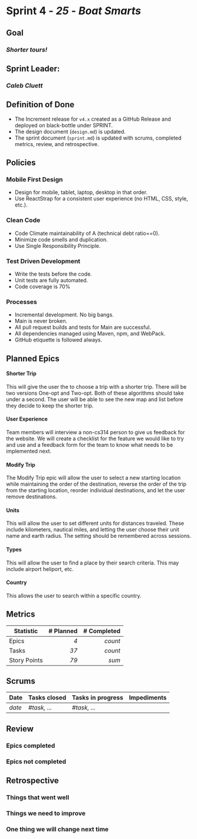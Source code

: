 # Sprint 4 - *25* - *Boat Smarts*


## Goal
### *Shorter tours!*

## Sprint Leader: 
### *Caleb Cluett*

## Definition of Done

* The Increment release for `v4.x` created as a GitHub Release and deployed on black-bottle under SPRINT.
* The design document (`design.md`) is updated.
* The sprint document (`sprint.md`) is updated with scrums, completed metrics, review, and retrospective.

## Policies

### Mobile First Design
* Design for mobile, tablet, laptop, desktop in that order.
* Use ReactStrap for a consistent user experience (no HTML, CSS, style, etc.).

### Clean Code
* Code Climate maintainability of A (technical debt ratio==0).
* Minimize code smells and duplication.
* Use Single Responsibility Principle.

### Test Driven Development
* Write the tests before the code.
* Unit tests are fully automated.
* Code coverage is 70%

### Processes
* Incremental development.  No big bangs.
* Main is never broken. 
* All pull request builds and tests for Main are successful.
* All dependencies managed using Maven, npm, and WebPack.
* GitHub etiquette is followed always.


## Planned Epics


#### Shorter Trip
This will give the user the to choose a trip with a shorter trip. There will be two versions One-opt and Two-opt. Both of these algorithms should take under a second.
The user will be able to see the new map and list before they decide to keep the shorter trip.

#### User Experience
Team members will interview a non-cs314 person to give us feedback for the website. We will create a checklist for the feature we would like to try and use and a feedback form for the team to know what needs to be implemented next.

#### Modify Trip
The Modify Trip epic will allow the user to select a new starting location while maintaining the order of the destination, reverse the order of the trip from the starting location, reorder individual destinations, and let the user remove destinations.

#### Units
This will allow the user to set different units for distances traveled. These include kilometers, nautical miles, and letting the user choose their unit name and earth radius. The setting should be remembered across sessions.

#### Types
This will allow the user to find a place by their search criteria. This may include airport heliport, etc.
		
#### Country
This allows the user to search within a specific country.

## Metrics

| Statistic | # Planned | # Completed |
| --- | ---: | ---: |
| Epics | *4* | *count* |
| Tasks |  *37*   | *count* | 
| Story Points |  *79*  | *sum* | 



## Scrums

| Date | Tasks closed  | Tasks in progress | Impediments |
| :--- | :--- | :--- | :--- |
| *date* | *#task, ...* | *#task, ...* |  | 


## Review

### Epics completed  

### Epics not completed 

## Retrospective

### Things that went well

### Things we need to improve

### One thing we will change next time
